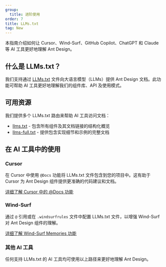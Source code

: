 ```yaml
---
group:
  title: 进阶使用
order: 7
title: LLMs.txt
tag: New
---
```


本指南介绍如何让 Cursor、Wind-Surf、GitHub Copilot、ChatGPT 和 Claude 等 AI 工具更好地理解 Ant Design。

## 什么是 LLMs.txt？

我们支持通过 [LLMs.txt](https://llmstxt.org/) 文件向大语言模型（LLMs）提供 Ant Design 文档。此功能可帮助 AI 工具更好地理解我们的组件库、API 及使用模式。

## 可用资源

我们提供多个 LLMs.txt 路由来帮助 AI 工具访问文档：

- [llms.txt](https://ant.design/llms.txt) - 包含所有组件及其文档链接的结构化概览
- [llms-full.txt](https://ant.design/llms-full.txt) - 提供包含实现细节和示例的完整文档

## 在 AI 工具中的使用

### Cursor

在 Cursor 中使用 `@Docs` 功能将 LLMs.txt 文件包含到您的项目中。这有助于 Cursor 为 Ant Design 组件提供更准确的代码建议和文档。

[详细了解 Cursor 中的 @Docs 功能](https://docs.cursor.com/zh/context/@-symbols/@-docs)

### Wind-Surf

通过 `@` 引用或在 `.windsurfrules` 文件中配置 LLMs.txt 文件，以增强 Wind-Surf 对 Ant Design 组件的理解。

[详细了解 Wind-Surf Memories 功能](https://docs.codeium.com/windsurf/memories#memories-and-rules)

### 其他 AI 工具

任何支持 LLMs.txt 的 AI 工具均可使用以上路径来更好地理解 Ant Design。
